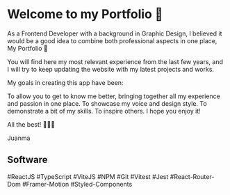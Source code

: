 # Welcome to my Portfolio 👋

As a Frontend Developer with a background in Graphic Design, I believed it would be a good idea to combine both professional aspects in one place, My Portfolio 🤳

You will find here my most relevant experience from the last few years, and I will try to keep updating the website with my latest projects and works.

My goals in creating this app have been:

To allow you to get to know me better, bringing together all my experience and passion in one place.
To showcase my voice and design style.
To demonstrate a bit of my skills.
To inspire others.
I hope you enjoy it!

All the best! 🤜💥🤛

Juanma

## Software

#ReactJS #TypeScript #ViteJS #NPM #Git #Vitest #Jest #React-Router-Dom #Framer-Motion #Styled-Components
